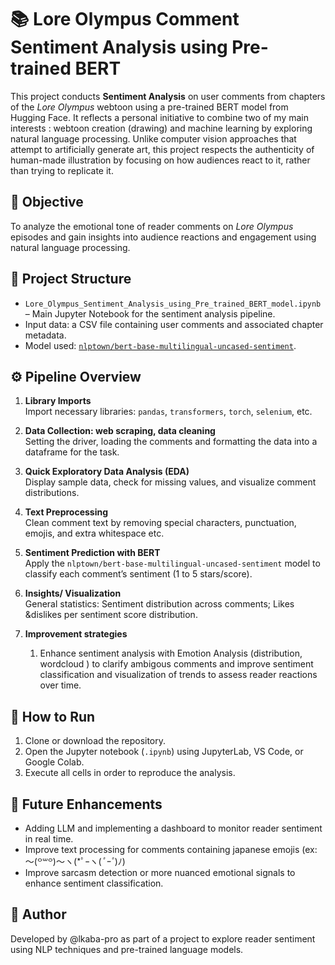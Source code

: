 
# 📚 Lore Olympus Comment Sentiment Analysis using Pre-trained BERT

This project conducts **Sentiment Analysis** on user comments from chapters of the *Lore Olympus* webtoon using a pre-trained BERT model from Hugging Face. It reflects a personal initiative to combine two of my main interests : webtoon creation (drawing) and machine learning by exploring natural language processing.
Unlike computer vision approaches that attempt to artificially generate art, this project respects the authenticity of human-made illustration by focusing on how audiences react to it, rather than trying to replicate it.

## 🎯 Objective

To analyze the emotional tone of reader comments on *Lore Olympus* episodes and gain insights into audience reactions and engagement using natural language processing.

## 📁 Project Structure

- `Lore_Olympus_Sentiment_Analysis_using_Pre_trained_BERT_model.ipynb` – Main Jupyter Notebook for the sentiment analysis pipeline.
- Input data: a CSV file containing user comments and associated chapter metadata.
- Model used: [`nlptown/bert-base-multilingual-uncased-sentiment`](https://huggingface.co/nlptown/bert-base-multilingual-uncased-sentiment).

## ⚙️ Pipeline Overview

1. **Library Imports**  
   Import necessary libraries: `pandas`, `transformers`, `torch`, `selenium`, etc.

2. **Data Collection: web scraping, data cleaning**  
   Setting the driver, loading the comments and formatting the data into a dataframe for the task.

3. **Quick Exploratory Data Analysis (EDA)**  
   Display sample data, check for missing values, and visualize comment distributions.

4. **Text Preprocessing**  
   Clean comment text by removing special characters, punctuation, emojis, and extra whitespace etc.

5. **Sentiment Prediction with BERT**  
   Apply the `nlptown/bert-base-multilingual-uncased-sentiment` model to classify each comment’s sentiment (1 to 5 stars/score).

6. **Insights/ Visualization**  
   General statistics: Sentiment distribution across comments; Likes &dislikes per sentiment score distribution. 

7. **Improvement strategies**  
   1. Enhance sentiment analysis with Emotion Analysis (distribution, wordcloud ) to clarify ambigous comments and improve sentiment classification and visualization of trends to assess reader reactions over time.

## 🚀 How to Run

1. Clone or download the repository.
2. Open the Jupyter notebook (`.ipynb`) using JupyterLab, VS Code, or Google Colab.
3. Execute all cells in order to reproduce the analysis.

## 🔮 Future Enhancements

- Adding LLM and implementing a dashboard to monitor reader sentiment in real time.
- Improve text processing for comments containing japanese emojis (ex: 〜(꒪꒳꒪)〜ヽ(*ﾟｰヽ(*ﾟｰﾟ*)ﾉ)
- Improve sarcasm detection or more nuanced emotional signals to enhance sentiment classification.

## 👤 Author

Developed by @lkaba-pro as part of a project to explore reader sentiment using NLP techniques and pre-trained language models.
